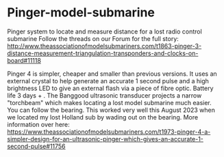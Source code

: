 # Pinger-model-submarine
Pinger system to locate and measure distance for a lost radio control submarine
Follow the threads on our Forum for the full story: http://www.theassociationofmodelsubmariners.com/t1863-pinger-3-distance-measurement-triangulation-transponders-and-clocks-on-board#11118

Pinger 4 is simpler, cheaper and smaller than previous versions. It uses an external crystal to help generate an accurate 1 second pulse and a high brightness LED to give an external flash via a piece of fibre optic. Battery life 3 days + . The Banggood ultrasonic transducer projects a narrow "torchbeam" which makes locating a lost model submarine much easier. You can follow the bearing. This worked very well this August 2023 when we located my lost Holland sub by wading out on the bearing.
More information over here:
https://www.theassociationofmodelsubmariners.com/t1973-pinger-4-a-simpler-design-for-an-ultrasonic-pinger-which-gives-an-accurate-1-second-pulse#11756
